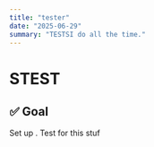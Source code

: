 ```yaml
---
title: "tester"
date: "2025-06-29"
summary: "TESTSI do all the time."
---
```



# STEST

## ✅ Goal

Set up .
Test for this stuf

